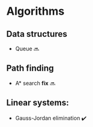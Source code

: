 # Algorithms 

## Data structures

- Queue :soon:

## Path finding

- A* search **fix** :soon:

## Linear systems:

- Gauss-Jordan elimination :heavy_check_mark:
